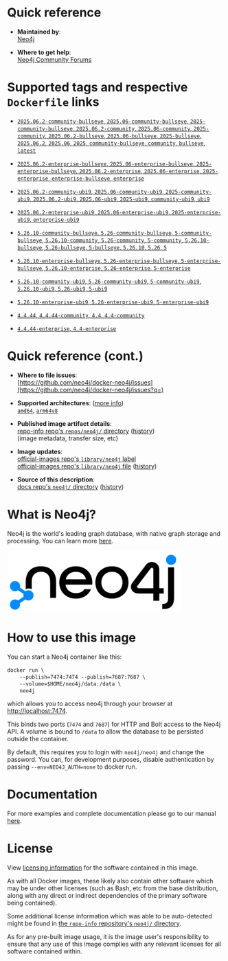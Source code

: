 <!--

********************************************************************************

WARNING:

    DO NOT EDIT "neo4j/README.md"

    IT IS AUTO-GENERATED

    (from the other files in "neo4j/" combined with a set of templates)

********************************************************************************

-->

# Quick reference

-	**Maintained by**:  
	[Neo4j](https://github.com/neo4j/docker-neo4j)

-	**Where to get help**:  
	[Neo4j Community Forums](https://community.neo4j.com)

# Supported tags and respective `Dockerfile` links

-	[`2025.06.2-community-bullseye`, `2025.06-community-bullseye`, `2025-community-bullseye`, `2025.06.2-community`, `2025.06-community`, `2025-community`, `2025.06.2-bullseye`, `2025.06-bullseye`, `2025-bullseye`, `2025.06.2`, `2025.06`, `2025`, `community-bullseye`, `community`, `bullseye`, `latest`](https://github.com/neo4j/docker-neo4j-publish/blob/c70ef1e4a356312ff114db0c8be67e5d91f9d1e8/2025.06.2/bullseye/community/Dockerfile)

-	[`2025.06.2-enterprise-bullseye`, `2025.06-enterprise-bullseye`, `2025-enterprise-bullseye`, `2025.06.2-enterprise`, `2025.06-enterprise`, `2025-enterprise`, `enterprise-bullseye`, `enterprise`](https://github.com/neo4j/docker-neo4j-publish/blob/c70ef1e4a356312ff114db0c8be67e5d91f9d1e8/2025.06.2/bullseye/enterprise/Dockerfile)

-	[`2025.06.2-community-ubi9`, `2025.06-community-ubi9`, `2025-community-ubi9`, `2025.06.2-ubi9`, `2025.06-ubi9`, `2025-ubi9`, `community-ubi9`, `ubi9`](https://github.com/neo4j/docker-neo4j-publish/blob/c70ef1e4a356312ff114db0c8be67e5d91f9d1e8/2025.06.2/ubi9/community/Dockerfile)

-	[`2025.06.2-enterprise-ubi9`, `2025.06-enterprise-ubi9`, `2025-enterprise-ubi9`, `enterprise-ubi9`](https://github.com/neo4j/docker-neo4j-publish/blob/c70ef1e4a356312ff114db0c8be67e5d91f9d1e8/2025.06.2/ubi9/enterprise/Dockerfile)

-	[`5.26.10-community-bullseye`, `5.26-community-bullseye`, `5-community-bullseye`, `5.26.10-community`, `5.26-community`, `5-community`, `5.26.10-bullseye`, `5.26-bullseye`, `5-bullseye`, `5.26.10`, `5.26`, `5`](https://github.com/neo4j/docker-neo4j-publish/blob/26ed3b6bcf5b8141ec4641a6822688142d3e7f80/5.26.10/bullseye/community/Dockerfile)

-	[`5.26.10-enterprise-bullseye`, `5.26-enterprise-bullseye`, `5-enterprise-bullseye`, `5.26.10-enterprise`, `5.26-enterprise`, `5-enterprise`](https://github.com/neo4j/docker-neo4j-publish/blob/26ed3b6bcf5b8141ec4641a6822688142d3e7f80/5.26.10/bullseye/enterprise/Dockerfile)

-	[`5.26.10-community-ubi9`, `5.26-community-ubi9`, `5-community-ubi9`, `5.26.10-ubi9`, `5.26-ubi9`, `5-ubi9`](https://github.com/neo4j/docker-neo4j-publish/blob/26ed3b6bcf5b8141ec4641a6822688142d3e7f80/5.26.10/ubi9/community/Dockerfile)

-	[`5.26.10-enterprise-ubi9`, `5.26-enterprise-ubi9`, `5-enterprise-ubi9`](https://github.com/neo4j/docker-neo4j-publish/blob/26ed3b6bcf5b8141ec4641a6822688142d3e7f80/5.26.10/ubi9/enterprise/Dockerfile)

-	[`4.4.44`, `4.4.44-community`, `4.4`, `4.4-community`](https://github.com/neo4j/docker-neo4j-publish/blob/a0fc315f717639f19237bffd1ef1b9b4ecab4182/4.4.44/bullseye/community/Dockerfile)

-	[`4.4.44-enterprise`, `4.4-enterprise`](https://github.com/neo4j/docker-neo4j-publish/blob/a0fc315f717639f19237bffd1ef1b9b4ecab4182/4.4.44/bullseye/enterprise/Dockerfile)

# Quick reference (cont.)

-	**Where to file issues**:  
	[https://github.com/neo4j/docker-neo4j/issues](https://github.com/neo4j/docker-neo4j/issues?q=)

-	**Supported architectures**: ([more info](https://github.com/docker-library/official-images#architectures-other-than-amd64))  
	[`amd64`](https://hub.docker.com/r/amd64/neo4j/), [`arm64v8`](https://hub.docker.com/r/arm64v8/neo4j/)

-	**Published image artifact details**:  
	[repo-info repo's `repos/neo4j/` directory](https://github.com/docker-library/repo-info/blob/master/repos/neo4j) ([history](https://github.com/docker-library/repo-info/commits/master/repos/neo4j))  
	(image metadata, transfer size, etc)

-	**Image updates**:  
	[official-images repo's `library/neo4j` label](https://github.com/docker-library/official-images/issues?q=label%3Alibrary%2Fneo4j)  
	[official-images repo's `library/neo4j` file](https://github.com/docker-library/official-images/blob/master/library/neo4j) ([history](https://github.com/docker-library/official-images/commits/master/library/neo4j))

-	**Source of this description**:  
	[docs repo's `neo4j/` directory](https://github.com/docker-library/docs/tree/master/neo4j) ([history](https://github.com/docker-library/docs/commits/master/neo4j))

# What is Neo4j?

Neo4j is the world's leading graph database, with native graph storage and processing. You can learn more [here](http://neo4j.com/developer).

![logo](https://raw.githubusercontent.com/docker-library/docs/56823e63d5b6dd7ddbb9d5d3c4a8947778055d8e/neo4j/logo.png)

# How to use this image

You can start a Neo4j container like this:

```console
docker run \
    --publish=7474:7474 --publish=7687:7687 \
    --volume=$HOME/neo4j/data:/data \
    neo4j
```

which allows you to access neo4j through your browser at [http://localhost:7474](http://localhost:7474).

This binds two ports (`7474` and `7687`) for HTTP and Bolt access to the Neo4j API. A volume is bound to `/data` to allow the database to be persisted outside the container.

By default, this requires you to login with `neo4j/neo4j` and change the password. You can, for development purposes, disable authentication by passing `--env=NEO4J_AUTH=none` to docker run.

# Documentation

For more examples and complete documentation please go to our manual [here](http://neo4j.com/docs/operations-manual/current/deployment/single-instance/docker/).

# License

View [licensing information](https://neo4j.com/licensing) for the software contained in this image.

As with all Docker images, these likely also contain other software which may be under other licenses (such as Bash, etc from the base distribution, along with any direct or indirect dependencies of the primary software being contained).

Some additional license information which was able to be auto-detected might be found in [the `repo-info` repository's `neo4j/` directory](https://github.com/docker-library/repo-info/tree/master/repos/neo4j).

As for any pre-built image usage, it is the image user's responsibility to ensure that any use of this image complies with any relevant licenses for all software contained within.
